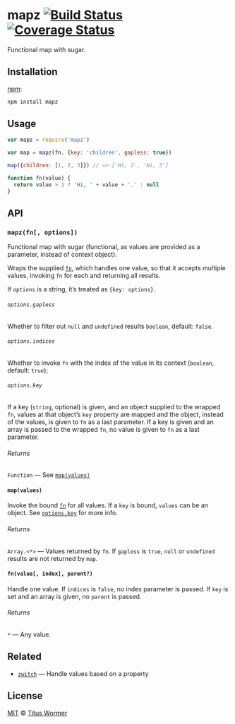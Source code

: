 # mapz [![Build Status][travis-badge]][travis] [![Coverage Status][codecov-badge]][codecov]

Functional map with sugar.

## Installation

[npm][]:

```bash
npm install mapz
```

## Usage

```javascript
var mapz = require('mapz')

var map = mapz(fn, {key: 'children', gapless: true})

map({children: [1, 2, 3]}) // => ['Hi, 2', 'Hi, 3']

function fn(value) {
  return value > 1 ? 'Hi, ' + value + '.' : null
}
```

## API

### `mapz(fn[, options])`

Functional map with sugar (functional, as values are provided as a
parameter, instead of context object).

Wraps the supplied [`fn`][fn], which handles one value, so that it
accepts multiple values, invoking `fn` for each and returning all
results.

If `options` is a string, it’s treated as `{key: options}`.

###### `options.gapless`

Whether to filter out `null` and `undefined` results `boolean`,
default: `false`.

###### `options.indices`

Whether to invoke `fn` with the index of the value in its context
(`boolean`, default: `true`);

###### `options.key`

If a key (`string`, optional) is given, and an object supplied to the
wrapped `fn`, values at that object’s `key` property are mapped and
the object, instead of the values, is given to `fn` as a last
parameter.  If a key is given and an array is passed to the wrapped
`fn`, no value is given to `fn` as a last parameter.

###### Returns

`Function` — See [`map(values)`][map]

#### `map(values)`

Invoke the bound [`fn`][fn] for all values.  If a `key` is bound,
`values` can be an object.  See [`options.key`][key] for more info.

###### Returns

`Array.<*>` — Values returned by `fn`.  If `gapless` is `true`, `null`
or `undefined` results are not returned by `map`.

#### `fn(value[, index], parent?)`

Handle one value.  If `indices` is `false`, no index parameter is
passed.  If `key` is set and an array is given, no `parent` is passed.

###### Returns

`*` — Any value.

## Related

*   [`zwitch`](https://github.com/wooorm/zwitch)
    — Handle values based on a property

## License

[MIT][license] © [Titus Wormer][author]

<!-- Definitions -->

[travis-badge]: https://img.shields.io/travis/wooorm/mapz.svg

[travis]: https://travis-ci.org/wooorm/mapz

[codecov-badge]: https://img.shields.io/codecov/c/github/wooorm/mapz.svg

[codecov]: https://codecov.io/github/wooorm/mapz

[npm]: https://docs.npmjs.com/cli/install

[license]: license

[author]: https://wooorm.com

[map]: #mapvalues

[key]: #optionskey

[fn]: #fnvalue-index-parent
